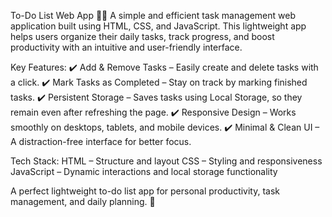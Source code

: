 To-Do List Web App 📝✅
A simple and efficient task management web application built using HTML, CSS, and JavaScript. This lightweight app helps users organize their daily tasks, track progress, and boost productivity with an intuitive and user-friendly interface.

Key Features:
✔️ Add & Remove Tasks – Easily create and delete tasks with a click.
✔️ Mark Tasks as Completed – Stay on track by marking finished tasks.
✔️ Persistent Storage – Saves tasks using Local Storage, so they remain even after refreshing the page.
✔️ Responsive Design – Works smoothly on desktops, tablets, and mobile devices.
✔️ Minimal & Clean UI – A distraction-free interface for better focus.

Tech Stack:
HTML – Structure and layout
CSS – Styling and responsiveness
JavaScript – Dynamic interactions and local storage functionality

A perfect lightweight to-do list app for personal productivity, task management, and daily planning. 🚀
